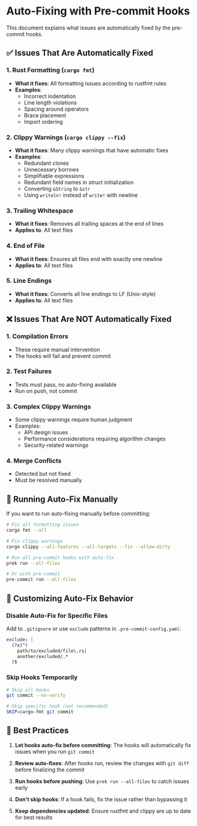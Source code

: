 # Auto-Fixing with Pre-commit Hooks

This document explains what issues are automatically fixed by the pre-commit hooks.

## ✅ Issues That Are Automatically Fixed

### 1. **Rust Formatting** (`cargo fmt`)
- **What it fixes**: All formatting issues according to rustfmt rules
- **Examples**:
  - Incorrect indentation
  - Line length violations
  - Spacing around operators
  - Brace placement
  - Import ordering

### 2. **Clippy Warnings** (`cargo clippy --fix`)
- **What it fixes**: Many clippy warnings that have automatic fixes
- **Examples**:
  - Redundant clones
  - Unnecessary borrows
  - Simplifiable expressions
  - Redundant field names in struct initialization
  - Converting `&String` to `&str`
  - Using `writeln!` instead of `write!` with newline

### 3. **Trailing Whitespace**
- **What it fixes**: Removes all trailing spaces at the end of lines
- **Applies to**: All text files

### 4. **End of File**
- **What it fixes**: Ensures all files end with exactly one newline
- **Applies to**: All text files

### 5. **Line Endings**
- **What it fixes**: Converts all line endings to LF (Unix-style)
- **Applies to**: All text files

## ❌ Issues That Are NOT Automatically Fixed

### 1. **Compilation Errors**
- These require manual intervention
- The hooks will fail and prevent commit

### 2. **Test Failures**
- Tests must pass, no auto-fixing available
- Run on push, not commit

### 3. **Complex Clippy Warnings**
- Some clippy warnings require human judgment
- Examples:
  - API design issues
  - Performance considerations requiring algorithm changes
  - Security-related warnings

### 4. **Merge Conflicts**
- Detected but not fixed
- Must be resolved manually

## 🚀 Running Auto-Fix Manually

If you want to run auto-fixing manually before committing:

```bash
# Fix all formatting issues
cargo fmt --all

# Fix clippy warnings
cargo clippy --all-features --all-targets --fix --allow-dirty

# Run all pre-commit hooks with auto-fix
prek run --all-files

# Or with pre-commit
pre-commit run --all-files
```

## 🔧 Customizing Auto-Fix Behavior

### Disable Auto-Fix for Specific Files

Add to `.gitignore` or use `exclude` patterns in `.pre-commit-config.yaml`:

```yaml
exclude: |
  (?x)^(
    path/to/excluded/file\.rs|
    another/excluded/.*
  )$
```

### Skip Hooks Temporarily

```bash
# Skip all hooks
git commit --no-verify

# Skip specific hook (not recommended)
SKIP=cargo-fmt git commit
```

## 📝 Best Practices

1. **Let hooks auto-fix before committing**: The hooks will automatically fix issues when you run `git commit`

2. **Review auto-fixes**: After hooks run, review the changes with `git diff` before finalizing the commit

3. **Run hooks before pushing**: Use `prek run --all-files` to catch issues early

4. **Don't skip hooks**: If a hook fails, fix the issue rather than bypassing it

5. **Keep dependencies updated**: Ensure rustfmt and clippy are up to date for best results
